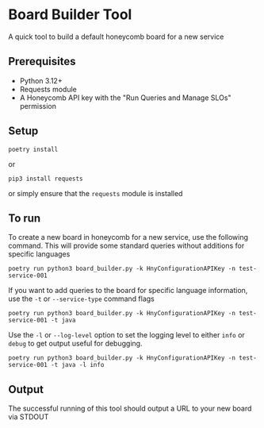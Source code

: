 # Board Builder Tool

A quick tool to build a default honeycomb board for a new service

## Prerequisites

- Python 3.12+
- Requests module
- A Honeycomb API key with the "Run Queries and Manage SLOs" permission

## Setup

```shell
poetry install
```

or

```shell
pip3 install requests
```

or simply ensure that the `requests` module is installed

## To run

To create a new board in honeycomb for a new service, use the following command. This will provide some standard queries without additions for specific languages

```shell
poetry run python3 board_builder.py -k HnyConfigurationAPIKey -n test-service-001
```

If you want to add queries to the board for specific language information, use the `-t` or `--service-type` command flags

```shell
poetry run python3 board_builder.py -k HnyConfigurationAPIKey -n test-service-001 -t java
```

Use the `-l` or `--log-level` option to set the logging level to either `info` or `debug` to get output useful for debugging.

```shell
poetry run python3 board_builder.py -k HnyConfigurationAPIKey -n test-service-001 -t java -l info
```

## Output

The successful running of this tool should output a URL to your new board via STDOUT
